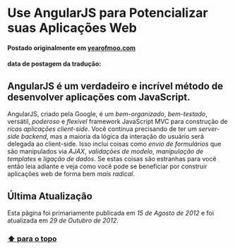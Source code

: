 # Use AngularJS para Potencializar suas Aplicações Web

#### Postado originalmente em [yearofmoo.com](http://www.yearofmoo.com/2012/08/use-angularjs-to-power-your-web-application.html)
#### data de postagem da tradução: 

## AngularJS é um verdadeiro e incrível método de desenvolver aplicações com JavaScript.

AngularJS, criado pela Google, é um *bem-organizado*, *bem-testado*, versátil, *poderoso* e *flexível* framework JavaScript MVC para construção de *ricas aplicações client-side*. Você continua precisando de ter um *server-side backend*, mas a maioria da lógica da interação do usuário será delegada ao client-side. Isso inclui coisas como *envio de formulários* que são manipulados via *AJAX*, *validações de modelo*, *manipulação de templates* e *ligação de dados*. Se estas coisas são estranhas para você então leia adiante e veja como você pode se beneficiar por construir aplicações web de forma bem *mais radical*.

## Última Atualização
Esta página foi primariamente publicada em *15 de Agosto de 2012* e foi atualizada em *29 de Outubro de 2012*.

### [⬆ para o topo]() 